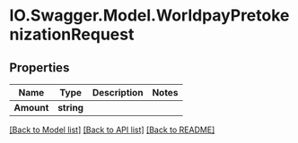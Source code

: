 # IO.Swagger.Model.WorldpayPretokenizationRequest
## Properties

Name | Type | Description | Notes
------------ | ------------- | ------------- | -------------
**Amount** | **string** |  | 

[[Back to Model list]](../README.md#documentation-for-models) [[Back to API list]](../README.md#documentation-for-api-endpoints) [[Back to README]](../README.md)

